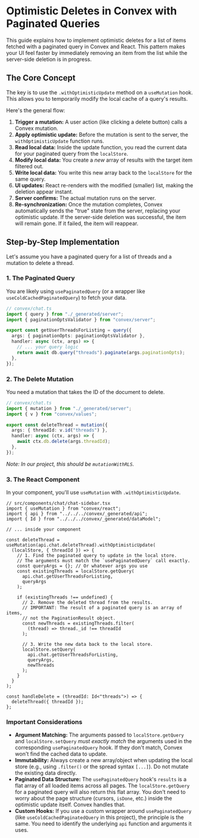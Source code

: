 # Optimistic Deletes in Convex with Paginated Queries

This guide explains how to implement optimistic deletes for a list of items fetched with a paginated query in Convex and React. This pattern makes your UI feel faster by immediately removing an item from the list while the server-side deletion is in progress.

## The Core Concept

The key is to use the `.withOptimisticUpdate` method on a `useMutation` hook. This allows you to temporarily modify the local cache of a query's results.

Here's the general flow:

1. **Trigger a mutation:** A user action (like clicking a delete button) calls a Convex mutation.
2. **Apply optimistic update:** Before the mutation is sent to the server, the `withOptimisticUpdate` function runs.
3. **Read local data:** Inside the update function, you read the current data for your paginated query from the `localStore`.
4. **Modify local data:** You create a _new_ array of results with the target item filtered out.
5. **Write local data:** You write this new array back to the `localStore` for the same query.
6. **UI updates:** React re-renders with the modified (smaller) list, making the deletion appear instant.
7. **Server confirms:** The actual mutation runs on the server.
8. **Re-synchronization:** Once the mutation completes, Convex automatically sends the "true" state from the server, replacing your optimistic update. If the server-side deletion was successful, the item will remain gone. If it failed, the item will reappear.

## Step-by-Step Implementation

Let's assume you have a paginated query for a list of threads and a mutation to delete a thread.

### 1. The Paginated Query

You are likely using `usePaginatedQuery` (or a wrapper like `useColdCachedPaginatedQuery`) to fetch your data.

```typescript
// convex/chat.ts
import { query } from "./_generated/server";
import { paginationOptsValidator } from "convex/server";

export const getUserThreadsForListing = query({
  args: { paginationOpts: paginationOptsValidator },
  handler: async (ctx, args) => {
    // ... your query logic
    return await db.query("threads").paginate(args.paginationOpts);
  },
});
```

### 2. The Delete Mutation

You need a mutation that takes the ID of the document to delete.

```typescript
// convex/chat.ts
import { mutation } from "./_generated/server";
import { v } from "convex/values";

export const deleteThread = mutation({
  args: { threadId: v.id("threads") },
  handler: async (ctx, args) => {
    await ctx.db.delete(args.threadId);
  },
});
```

_Note: In our project, this should be `mutationWithRLS`._

### 3. The React Component

In your component, you'll use `useMutation` with `.withOptimisticUpdate`.

```tsx
// src/components/chat/chat-sidebar.tsx
import { useMutation } from "convex/react";
import { api } from "../../../convex/_generated/api";
import { Id } from "../../../convex/_generated/dataModel";

// ... inside your component

const deleteThread = useMutation(api.chat.deleteThread).withOptimisticUpdate(
  (localStore, { threadId }) => {
    // 1. Find the paginated query to update in the local store.
    // The arguments must match the `usePaginatedQuery` call exactly.
    const queryArgs = {}; // Or whatever args you use
    const existingThreads = localStore.getQuery(
      api.chat.getUserThreadsForListing,
      queryArgs
    );

    if (existingThreads !== undefined) {
      // 2. Remove the deleted thread from the results.
      // IMPORTANT: The result of a paginated query is an array of items,
      // not the PaginationResult object.
      const newThreads = existingThreads.filter(
        (thread) => thread._id !== threadId
      );

      // 3. Write the new data back to the local store.
      localStore.setQuery(
        api.chat.getUserThreadsForListing,
        queryArgs,
        newThreads
      );
    }
  }
);

const handleDelete = (threadId: Id<"threads">) => {
  deleteThread({ threadId });
};
```

### Important Considerations

- **Argument Matching:** The arguments passed to `localStore.getQuery` and `localStore.setQuery` _must exactly match_ the arguments used in the corresponding `usePaginatedQuery` hook. If they don't match, Convex won't find the cached data to update.
- **Immutability:** Always create a new array/object when updating the local store (e.g., using `.filter()` or the spread syntax `[...]`). Do not mutate the existing data directly.
- **Paginated Data Structure:** The `usePaginatedQuery` hook's `results` is a flat array of all loaded items across all pages. The `localStore.getQuery` for a paginated query will also return this flat array. You don't need to worry about the page structure (cursors, `isDone`, etc.) inside the optimistic update itself. Convex handles that.
- **Custom Hooks:** If you use a custom wrapper around `usePaginatedQuery` (like `useColdCachedPaginatedQuery` in this project), the principle is the same. You need to identify the underlying `api` function and arguments it uses.
